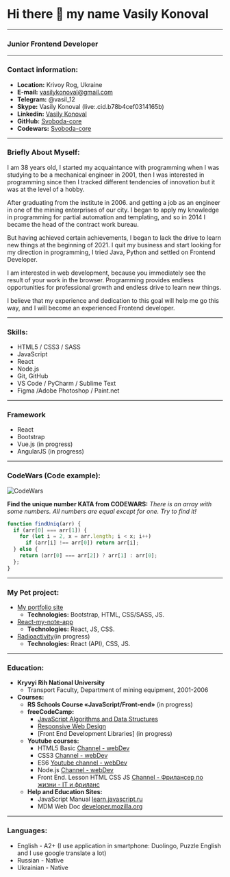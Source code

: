 # Hi there 👋 my name Vasily Konoval
---
### Junior Frontend Developer
---

### Contact information:
* **Location:** Krivoy Rog, Ukraine<br>
* **E-mail:** vasilykonoval@gmail.com<br>
* **Telegram:** @vasil_12<br>
* **Skype:** Vasily Konoval (live:.cid.b78b4cef0314165b)<br>
* **Linkedin:** [Vasily Konoval](https://www.linkedin.com/in/vasily-konoval-547938206/)<br>
* **GitHub:** [Svoboda-core](https://github.com/Svoboda-core)<br>
* **Codewars:** [Svoboda-core](https://www.codewars.com/users/svoboda-core)<br>

---

### Briefly About Myself:
I am 38 years old, I started my acquaintance with programming when I was studying to be a mechanical engineer in 2001, then I was interested in programming since then I tracked different tendencies of innovation but it was at the level of a hobby.<br>

After graduating from the institute in 2006. and getting a job as an engineer in one of the mining enterprises of our city. I began to apply my knowledge in programming for partial automation and templating, and so in 2014 I became the head of the contract work bureau.<br>

But having achieved certain achievements, I began to lack the drive to learn new things at the beginning of 2021. I quit my business and start looking for my direction in programming, I tried Java, Python and settled on Frontend Developer.<br>

I am interested in web development, because you immediately see the result of your work in the browser. Programming provides endless opportunities for professional growth and endless drive to learn new things.<br>

I believe that my experience and dedication to this goal will help me go this way, and I will become an experienced Frontend developer.<br>

---

### Skills:

* HTML5 / CSS3 / SASS
* JavaScript
* React
* Node.js
* Git, GitHub
* VS Code / PyCharm / Sublime Text
* Figma /Adobe Photoshop / Paint.net

---

### Framework
* React 
* Bootstrap
* Vue.js (in progress)
* AngularJS (in progress)

---

### CodeWars (Code example):

![CodeWars](https://www.codewars.com/users/svoboda-core/badges/large)

**Find the unique number KATA from CODEWARS:**
*There is an array with some numbers. All numbers are equal except for one. Try to find it!*

```javascript
function findUniq(arr) {
  if (arr[0] === arr[1]) {
    for (let i = 2, x = arr.length; i < x; i++)
      if (arr[i] !== arr[0]) return arr[i];
  } else {
    return (arr[0] === arr[2]) ? arr[1] : arr[0];
  };
}
```
---

### My Pet project:
* [My portfolio site](https://github.com/svoboda-core/My_Site)
  * **Technologies:** Bootstrap, HTML, CSS/SASS, JS.
* [React-my-note-app](https://github.com/svoboda-core/react-my-note-app)
  * **Technologies:** React, JS, CSS.
* [Radioactivity]()(in progress)
  * **Technologies:** React (API), CSS, JS. 

---
### Education:

* **Kryvyi Rih National University**
  * Transport Faculty, Department of mining equipment, 2001-2006
* **Courses:**
  * **RS Schools Course «JavaScript/Front-end»** (in progress)
  * **freeCodeCamp:**
    * [JavaScript Algorithms and Data Structures](https://freecodecamp.org/certification/Vasily_Konoval/javascript-algorithms-and-data-structures)
    * [Responsive Web Design](https://www.freecodecamp.org/certification/Vasily_Konoval/responsive-web-design)
    * [Front End Development Libraries] (in progress)
  * **Youtube courses:**
    * HTML5 Basic [Сhannel - webDev](https://www.youtube.com/playlist?list=PLNkWIWHIRwMFtHHg0amAgocYP-kZypbY7)
    * CSS3 [Сhannel - webDev](https://www.youtube.com/playlist?list=PLNkWIWHIRwMHUawuIEpPI_tOG7Mfhs_sA)
    * ES6 [Youtube channel - webDev](https://www.youtube.com/playlist?list=PLNkWIWHIRwMGLJXugVvdK7i8UagGQNaXD)
    * Node.js [Сhannel - webDev](https://www.youtube.com/playlist?list=PLNkWIWHIRwMFtsaJ4b_wwkJDHKJeuAkP0)
    * Front End. Lesson HTML CSS JS [Сhannel - Фрилансер по жизни - IT и фриланс](https://www.youtube.com/playlist?list=PLM6XATa8CAG4F9nAIYNS5oAiPotxwLFIr)
  * **Help and Education Sites:**
    * JavaScript Manual [learn.javascript.ru](https://learn.javascript.ru/)
    * MDM Web Doc [developer.mozilla.org](https://developer.mozilla.org/)

----
### Languages:

- English \- A2+ (I use application in smartphone: Duolingo, Puzzle English and I use google translate a lot)
- Russian \- Native
- Ukrainian \- Native
